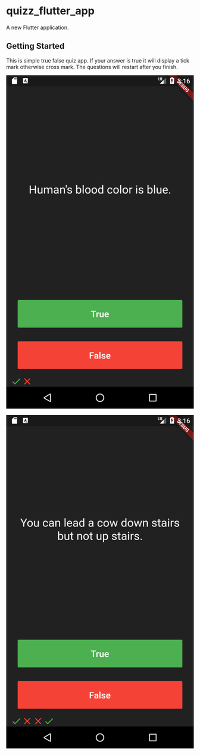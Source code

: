 # quizz_flutter_app

A new Flutter application.

## Getting Started

This is simple true false quiz app. If your answer is true it will display a tick mark otherwise cross mark. The questions will restart after you finish.

![alt_text](https://github.com/sarosh4271/quizz_flutter_app/blob/main/screenshots/ss1.png)

![alt_text](https://github.com/sarosh4271/quizz_flutter_app/blob/main/screenshots/ss2.png)

